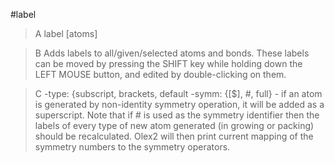 #label

>A label [atoms]

>B Adds labels to all/given/selected atoms and bonds. These labels can be moved by pressing the SHIFT key while holding down the LEFT MOUSE button, and edited by double-clicking on them.

>C -type: {subscript, brackets, default
-symm: {[$], #, full} - if an atom is generated by non-identity symmetry operation, it will be added as a superscript. Note that if # is used as the symmetry identifier then the labels of every type of new atom generated (in growing or packing) should be recalculated. Olex2 will then print current mapping of the symmetry numbers to the symmetry operators.
